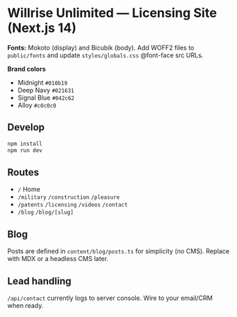 # Willrise Unlimited — Licensing Site (Next.js 14)

**Fonts:** Mokoto (display) and Bicubik (body). Add WOFF2 files to `public/fonts` and update `styles/globals.css` @font-face src URLs.

**Brand colors**
- Midnight `#010b19`
- Deep Navy `#021631`
- Signal Blue `#042c62`
- Alloy `#c0c0c0`

## Develop
```bash
npm install
npm run dev
```

## Routes
- `/` Home
- `/military` `/construction` `/pleasure`
- `/patents` `/licensing` `/videos` `/contact`
- `/blog` `/blog/[slug]`

## Blog
Posts are defined in `content/blog/posts.ts` for simplicity (no CMS).
Replace with MDX or a headless CMS later.

## Lead handling
`/api/contact` currently logs to server console. Wire to your email/CRM when ready.
